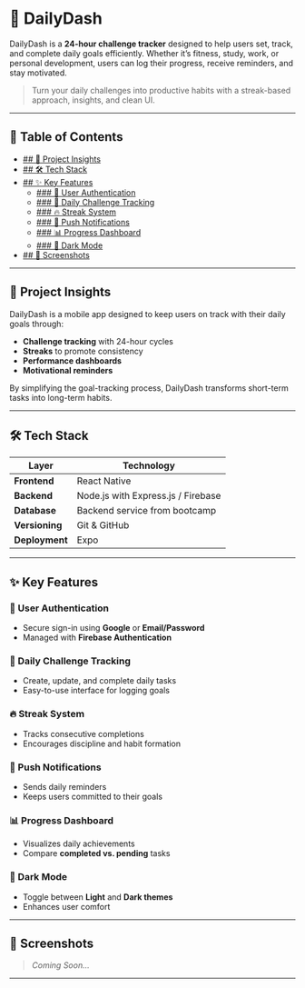 # 📱 DailyDash

DailyDash is a **24-hour challenge tracker** designed to help users set, track, and complete daily goals efficiently. Whether it’s fitness, study, work, or personal development, users can log their progress, receive reminders, and stay motivated.

> Turn your daily challenges into productive habits with a streak-based approach, insights, and clean UI.

---

## 📑 Table of Contents

- [## 🚀 Project Insights](#-project-insights)
- [## 🛠️ Tech Stack](#-tech-stack)
- [## ✨ Key Features](#-key-features)
  - [### 🔐 User Authentication](#-user-authentication)
  - [### 🧩 Daily Challenge Tracking](#-daily-challenge-tracking)
  - [### 🔥 Streak System](#-streak-system)
  - [### 🔔 Push Notifications](#-push-notifications)
  - [### 📊 Progress Dashboard](#-progress-dashboard)
  - [### 🌙 Dark Mode](#-dark-mode)
- [## 📸 Screenshots](#-screenshots)
  


---

## 🚀 Project Insights

DailyDash is a mobile app designed to keep users on track with their daily goals through:

- **Challenge tracking** with 24-hour cycles
- **Streaks** to promote consistency
- **Performance dashboards**
- **Motivational reminders**

By simplifying the goal-tracking process, DailyDash transforms short-term tasks into long-term habits.

---

## 🛠️ Tech Stack

| Layer          | Technology                          |
|----------------|-------------------------------------|
| **Frontend**   | React Native                        |
| **Backend**    | Node.js with Express.js / Firebase  |
| **Database**   | Backend service from bootcamp       |
| **Versioning** | Git & GitHub                        |
| **Deployment** | Expo                                |

---

## ✨ Key Features

### 🔐 User Authentication

- Secure sign-in using **Google** or **Email/Password**
- Managed with **Firebase Authentication**

### 🧩 Daily Challenge Tracking

- Create, update, and complete daily tasks
- Easy-to-use interface for logging goals

### 🔥 Streak System

- Tracks consecutive completions
- Encourages discipline and habit formation

### 🔔 Push Notifications

- Sends daily reminders
- Keeps users committed to their goals

### 📊 Progress Dashboard

- Visualizes daily achievements
- Compare **completed vs. pending** tasks

### 🌙 Dark Mode

- Toggle between **Light** and **Dark themes**
- Enhances user comfort

---

## 📸 Screenshots

> *Coming Soon...*

<!-- Example format: -->
<!-- ![Home Screen](assets/home.png) -->

---

